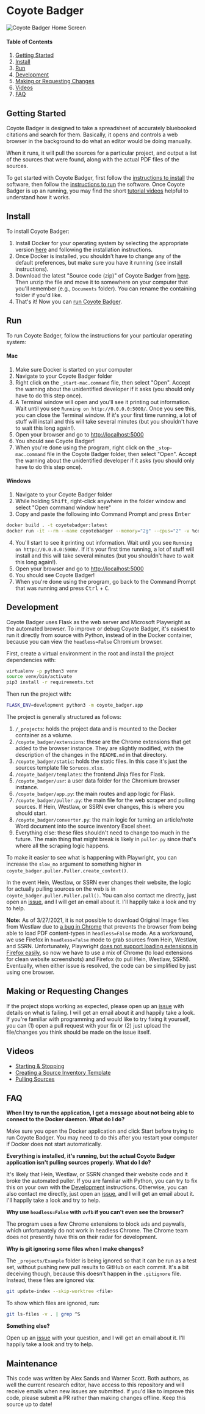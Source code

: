 # Coyote Badger

![Coyote Badger Home Screen](./coyote_badger/static/home.png)

#### Table of Contents
1. [Getting Started](#getting-started)
2. [Install](#install)
3. [Run](#run)
4. [Development](#development)
5. [Making or Requesting Changes](#making-or-requesting-changes)
6. [Videos](#videos)
7. [FAQ](#faq)


## Getting Started
Coyote Badger is designed to take a spreadsheet of accurately bluebooked
citations and search for them. Basically, it opens and controls a web
browser in the background to do what an editor would be doing manually.

When it runs, it will pull the sources for a particular project, and output
a list of the sources that were found, along with the actual PDF files
of the sources.

To get started with Coyote Badger, first follow the
[instructions to install](#install) the software, then follow the
[instructions to run](#run) the software. Once Coyote Badger is up an running,
you may find the short [tutorial videos](#videos) helpful to understand
how it works.

## Install
To install Coyote Badger:
1. Install Docker for your operating system by selecting the appropriate
   version [here](https://docs.docker.com/get-docker/) and following the
   installation instructions.
2. Once Docker is installed, you shouldn't have to change any of the default
   preferences, but make sure you have it running (see install instructions).
3. Download the latest "Source code (zip)" of Coyote Badger from
   [here](https://github.com/alexsands/coyote-badger/releases/latest).
   Then unzip the file and move it to somewhere on your computer that you'll
   remember (e.g., `Documents` folder). You can rename the containing folder
   if you'd like.
4. That's it! Now you can [run Coyote Badger](#run).


## Run
To run Coyote Badger, follow the instructions for your particular operating
system:

#### Mac
1. Make sure Docker is started on your computer
2. Navigate to your Coyote Badger folder
3. Right click on the `_start-mac.command` file, then select "Open". Accept
   the warning about the unidentified developer if it asks (you should only
   have to do this step once).
4. A Terminal window will open and you'll see it printing out information. Wait
   until you see `Running on http://0.0.0.0:5000/`.
   Once you see this, you can close the Terminal window. If it's your first
   time running, a lot of stuff will install and this will take
   several minutes (but you shouldn't have to wait this long again!).
5. Open your browser and go to [http://localhost:5000](http://localhost:5000)
6. You should see Coyote Badger!
7. When you're done using the program, right click on the `_stop-mac.command`
   file in the Coyote Badger folder, then select "Open". Accept
   the warning about the unidentified developer if it asks (you should only
   have to do this step once).

#### Windows
1. Navigate to your Coyote Badger folder
2. While holding <kbd>Shift</kbd>, right-click anywhere in the folder window
   and select "Open command window here"
3. Copy and paste the following into Command Prompt and press <kbd>Enter</kbd>
```sh
docker build . -t coyotebadger:latest
docker run -it --rm --name coyotebadger --memory="2g" --cpus="2" -v %cd%/_projects:/opt/coyotebadger/_projects -p 5000:5000 coyotebadger:latest
```
4. You'll start to see it printing out information. Wait
   until you see `Running on http://0.0.0.0:5000/`. If it's your first
   time running, a lot of stuff will install and this will take
   several minutes (but you shouldn't have to wait this long again!).
5. Open your browser and go to [http://localhost:5000](http://localhost:5000)
6. You should see Coyote Badger!
7. When you're done using the program, go back to the Command Prompt that was
   running and press <kbd>Ctrl</kbd> + <kbd>C</kbd>.


## Development
Coyote Badger uses Flask as the web server and Microsoft Playwright as the
automated browser. To improve or debug Coyote Badger, it's easiest to run
it directly from source with Python, instead of in the Docker container,
because you can view the `headless=False` Chromium browser.

First, create a virtual environment in the root and install the project
dependencies with:
```sh
virtualenv -p python3 venv
source venv/bin/activate
pip3 install -r requirements.txt
```

Then run the project with:
```sh
FLASK_ENV=development python3 -m coyote_badger.app
```

The project is generally structured as follows:
1. `/_projects`: holds the project data and is mounted to the Docker container
   as a volume.
2. `/coyote_badger/extensions`: these are the Chrome extensions that get added
   to the browser instance. They are slightly modified, with the description
   of the changes in the `README.md` in that directory.
3. `/coyote_badger/static`: holds the static files. In this case it's just the
   sources template file `Soruces.xlsx`.
4. `/coyote_badger/templates`: the frontend Jinja files for Flask.
5. `/coyote_badger/usr`: a user data folder for the Chromium browser instance.
6. `/coyote_badger/app.py`: the main routes and app logic for Flask.
7. `/coyote_badger/puller.py`: the main file for the web scraper and pulling
   sources. If Hein, Westlaw, or SSRN ever changes, this is where you should
   start.
8. `/coyote_badger/converter.py`: the main logic for turning an article/note
   Word document into the source inventory Excel sheet.
9. Everything else: these files shouldn't need to change too much in the
   future. The main thing that might break is likely in `puller.py` since
   that's where all the scraping logic happens.

To make it easier to see what is happening with Playwright, you can
increase the `slow_mo` argument to something higher in
`coyote_badger.puller.Puller.create_context()`.

In the event Hein, Westlaw, or SSRN ever changes their website, the logic for
actually pulling sources on the web is in `coyote_badger.puller.Puller.pull()`.
You can also contact me directly, just open an
[issue](https://github.com/alexsands/coyote-badger/issues), and I will get
an email about it. I'll happily take a look and try to help.

**Note:** As of 3/27/2021, it is not possible to download
Original Image files from Westlaw due to
[a bug in Chrome](https://bugs.chromium.org/p/chromium/issues/detail?id=761295)
that prevents the browser from being able to load PDF content-types in
`headless=False` mode. As a workaround, we use Firefox in `headless=False`
mode to grab sources from Hein, Westlaw, and SSRN. Unfortunately, Playwright
[does not support loading extensions in Firefox easily](https://github.com/microsoft/playwright/issues/2644),
so now we have to use a mix of Chrome (to load extensions for clean website
screenshots) and Firefox (to pull Hein, Westlaw, SSRN). Eventually, when either
issue is resolved, the code can be simplified by just using one browser.


## Making or Requesting Changes

If the project stops working as expected, please open up an
[issue](https://github.com/alexsands/coyote-badger/issues) with details on what
is failing. I will get an email about it and happily take a look. If you're
familiar with programming and would like to try fixing it yourself, you can
(1) open a pull request with your fix or (2) just upload the file/changes
you think should be made on the issue itself.


## Videos
- [Starting & Stopping](https://youtu.be/Pzyfdr_b198)
- [Creating a Source Inventory Template](https://youtu.be/p2cW8tUTOHU)
- [Pulling Sources](https://youtu.be/ypmY4Hfn5Rg)


## FAQ
**When I try to run the application, I get a message about not being
able to connect to the Docker daemon. What do I do?**

Make sure you open the Docker application and click Start before trying
to run Coyote Badger. You may need to do this after you restart your computer
if Docker does not start automatically.


**Everything is installed, it's running, but the actual Coyote Badger
application isn't pulling sources properly. What do I do?**

It's likely that Hein, Westlaw, or SSRN changed their website code and it
broke the automated puller. If you are familiar with Python, you can try to
fix this on your own with the [Development](#development) instructions.
Otherwise, you can also contact me directly, just open an
[issue](https://github.com/alexsands/coyote-badger/issues), and I will get
an email about it. I'll happily take a look and try to help.


**Why use `headless=False` with `xvfb` if you can't even see the browser?**

The program uses a few Chrome extensions to block ads and paywalls,
which unfortunately do not work in headless Chrome. The Chrome team does
not presently have this on their radar for development.


**Why is git ignoring some files when I make changes?**

The `_projects/Example` folder is being ignored so that it can be run as a
test set, without pushing new pull results to GitHub on each commit. It's a bit
deceiving though, because this doesn't happen in the `.gitignore` file. Instead,
these files are ignored via:
```sh
git update-index --skip-worktree <file>
```
To show which files are ignored, run:
```sh
git ls-files -v . | grep ^S
```


**Something else?**

Open up an [issue](https://github.com/alexsands/coyote-badger/issues) with your
question, and I will get an email about it. I'll happily take a look and try
to help.


## Maintenance
This code was written by Alex Sands and Warner Scott. Both authors, as well
the current research editor, have access to this repository and will receive
emails when new issues are submitted. If you'd like to improve this code,
please submit a PR rather than making changes offline. Keep this source
up to date!
